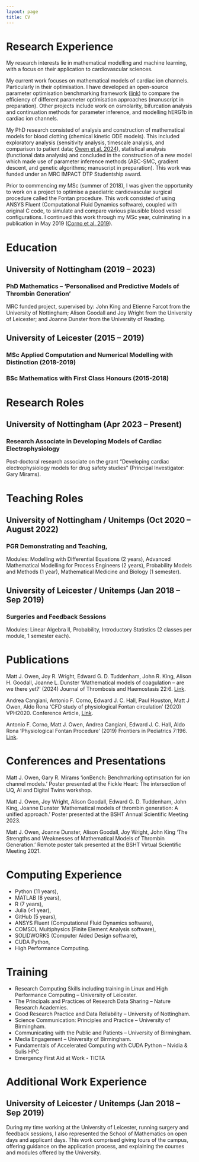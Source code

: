 ```yaml
---
layout: page
title: CV
---
```

# Research Experience
My research interests lie in mathematical modelling and machine learning, with a focus on their application to cardiovascular sciences.

My current work focuses on mathematical models of cardiac ion channels. Particularly in their optimisation. I have developed an open-source parameter optimisation benchmarking framework ([link](https://github.com/CardiacModelling/ionBench)) to compare the efficiency of different parameter optimisation approaches (manuscript in preparation). Other projects include work on osmolarity, bifurcation analysis and continuation methods for parameter inference, and modelling hERG1b in cardiac ion channels.

My PhD research consisted of analysis and construction of mathematical models for blood clotting (chemical kinetic ODE models). This included exploratory analysis (sensitivity analysis, timescale analysis, and comparison to patient data; [Owen et al. 2024](https://www.jthjournal.org/article/S1538-7836(24)00167-3/fulltext)), statistical analysis (functional data analysis) and concluded in the construction of a new model which made use of parameter inference methods (ABC-SMC, gradient descent, and genetic algorithms; manuscript in preparation). This work was funded under an MRC IMPACT DTP Studentship award.

Prior to commencing my MSc (summer of 2018), I was given the opportunity to work on a project to optimise a paediatric cardiovascular surgical procedure called the Fontan procedure. This work consisted of using ANSYS Fluent (Computational Fluid Dynamics software), coupled with original C code, to simulate and compare various plausible blood vessel configurations. I continued this work through my MSc year, culminating in a publication in May 2019 ([Corno et al. 2019](https://www.frontiersin.org/journals/pediatrics/articles/10.3389/fped.2019.00196/full)).

# Education
## University of Nottingham (2019 – 2023)
### PhD Mathematics – ‘Personalised and Predictive Models of Thrombin Generation’
MRC funded project, supervised by: John King and Etienne Farcot from the University of Nottingham; Alison Goodall and Joy Wright from the University of Leicester; and Joanne Dunster from the University of Reading.
## University of Leicester (2015 – 2019)
### MSc Applied Computation and Numerical Modelling with Distinction (2018-2019)
### BSc Mathematics with First Class Honours (2015-2018)

# Research Roles
## University of Nottingham (Apr 2023 – Present)
### Research Associate in Developing Models of Cardiac Electrophysiology
Post-doctoral research associate on the grant “Developing cardiac electrophysiology models for drug safety studies” (Principal Investigator: Gary Mirams). 

# Teaching Roles
## University of Nottingham / Unitemps (Oct 2020 – August 2022)
### PGR Demonstrating and Teaching, 
Modules: Modelling with Differential Equations (2 years), Advanced Mathematical Modelling for Process Engineers (2 years), Probability Models and Methods (1 year), Mathematical Medicine and Biology (1 semester). 
## University of Leicester / Unitemps (Jan 2018 – Sep 2019)
### Surgeries and Feedback Sessions
Modules: Linear Algebra II, Probability, Introductory Statistics (2 classes per module, 1 semester each). 

# Publications
Matt J. Owen, Joy R. Wright, Edward G. D. Tuddenham, John R. King, Alison H. Goodall, Joanne L. Dunster ‘Mathematical models of coagulation – are we there yet?’ (2024) Journal of Thrombosis and Haemostasis 22:6. [Link](https://www.jthjournal.org/article/S1538-7836(24)00167-3/fulltext).

Andrea Cangiani, Antonio F. Corno, Edward J. C. Hall, Paul Houston, Matt J Owen, Aldo Rona ‘CFD study of physiological Fontan circulation’ (2020) VPH2020. Conference Article, [Link](https://figshare.le.ac.uk/articles/conference_contribution/CFD_study_of_physiological_Fontan_circulation/14292374).

Antonio F. Corno, Matt J. Owen, Andrea Cangiani, Edward J. C. Hall, Aldo Rona ‘Physiological Fontan Procedure’ (2019) Frontiers in Pediatrics 7:196. [Link](https://www.frontiersin.org/journals/pediatrics/articles/10.3389/fped.2019.00196/full).

# Conferences and Presentations
Matt J. Owen, Gary R. Mirams ‘ionBench: Benchmarking optimsation for ion channel models.’ Poster presented at the Fickle Heart: The intersection of UQ, AI and Digital Twins workshop.

Matt J. Owen, Joy Wright, Alison Goodall, Edward G. D. Tuddenham, John King, Joanne Dunster ‘Mathematical models of thrombin generation: A unified approach.’ Poster presented at the BSHT Annual Scientific Meeting 2023.

Matt J. Owen, Joanne Dunster, Alison Goodall, Joy Wright, John King ‘The Strengths and Weaknesses of Mathematical Models of Thrombin Generation.’ Remote poster talk presented at the BSHT Virtual Scientific Meeting 2021.

# Computing Experience
* Python (11 years),
* MATLAB (8 years),
* R (7 years),
* Julia (<1 year),
* GitHub (5 years),
* ANSYS Fluent (Computational Fluid Dynamics software),
* COMSOL Multiphysics (Finite Element Analysis software),
* SOLIDWORKS (Computer Aided Design software),
* CUDA Python,
* High Performance Computing.

# Training
* Research Computing Skills including training in Linux and High Performance Computing – University of Leicester.
* The Principals and Practices of Research Data Sharing – Nature Research Academies.
* Good Research Practice and Data Reliability – University of Nottingham.
* Science Communication: Principles and Practice – University of Birmingham.
* Communicating with the Public and Patients – University of Birmingham.
* Media Engagement – University of Birmingham.
* Fundamentals of Accelerated Computing with CUDA Python – Nvidia & Sulis HPC
* Emergency First Aid at Work - TICTA

# Additional Work Experience
## University of Leicester / Unitemps (Jan 2018 – Sep 2019)
During my time working at the University of Leicester, running surgery and feedback sessions, I also represented the School of Mathematics on open days and applicant days. This work comprised giving tours of the campus, offering guidance on the application process, and explaining the courses and modules offered by the University. 
